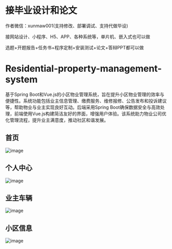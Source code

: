 # 接毕业设计和论文
作者微信：xunmaw001(支持修改、部署调试、支持代做毕设)

接网站设计、小程序、H5、APP、各种系统等，单片机、嵌入式也可以做

选题+开题报告+任务书+程序定制+安装测试+论文+答辩PPT都可以做
# Residential-property-management-system
基于Spring Boot和Vue.js的小区物业管理系统，旨在提升小区物业管理的效率与便捷性。系统功能包括业主信息管理、缴费服务、维修报修、公告发布和投诉建议等，帮助物业与业主实现良好互动。后端采用Spring Boot确保数据安全与高效处理，前端使用Vue.js构建简洁友好的界面，增强用户体验。该系统助力物业公司优化管理流程，提升业主满意度，推动社区和谐发展。
## 首页
![image](https://github.com/user-attachments/assets/9957ce08-281b-4dec-85c3-5078bcf1237e)
## 个人中心
![image](https://github.com/user-attachments/assets/0cb48e9f-0361-4740-9158-de340be50b1f)
## 业主车辆
![image](https://github.com/user-attachments/assets/5b578803-fd34-4229-a05f-5a999308a29c)
## 小区信息
![image](https://github.com/user-attachments/assets/5eb7499e-21fb-428f-a2f7-86199cef0fd1)

